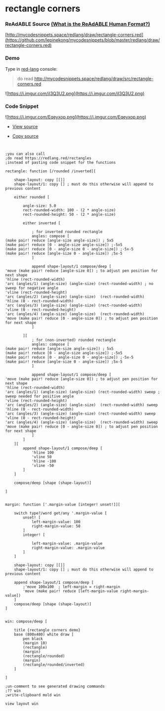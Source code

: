 
# rectangle corners


### ReAdABLE Source [(What is the ReAdABLE Human Format?)](http://readablehumanformat.com)

[http://mycodesnippets.space/redlang/draw/rectangle-corners.red](https://github.com/lepinekong/mycodesnippets/blob/master/redlang/draw/rectangle-corners.red)


### Demo

Type in [red-lang](https://www.red-lang.org/p/download.html) console: 
>do read http://mycodesnippets.space/redlang/draw/src/rectangle-corners.red

![https://i.imgur.com/iI3Q3U2.png](https://i.imgur.com/iI3Q3U2.png)
                    

### Code Snippet

![https://i.imgur.com/Eqeyxop.png](https://i.imgur.com/Eqeyxop.png)
                    
- [View source](https://github.com/lepinekong/mycodesnippets/blob/master/redlang/draw/src/rectangle-corners.red)
                        
- [Copy source](https://raw.githubusercontent.com/lepinekong/mycodesnippets/master/redlang/draw/src/rectangle-corners.red)
                        


```red


;you can also call 
;do read https://redlang.red/rectangles
;instead of pasting code snippet for the functions

rectangle: function [/rounded /inverted][

    shape-layout: copy [[]] 
    shape-layout/1: copy [] ; must do this otherwise will append to previous content

    either rounded [

        angle-size: 5.0
        rect-rounded-width: 100 - (2 * angle-size)
        rect-rounded-height: 50 - (2 * angle-size) 

        either inverted [

            ; for inverted rounded rectangle
            angles: compose [
(make pair! reduce [angle-size angle-size]) ; 5x5
(make pair! reduce [0 - angle-size angle-size]) ;-5x5
(make pair! reduce [0 - angle-size 0 - angle-size]) ;-5x-5
(make pair! reduce [angle-size 0 - angle-size]) ;5x-5
            ]            

            append shape-layout/1 compose/deep [
'move (make pair! reduce [angle-size 0]) ; to adjust pen position for next shape
'hline (rect-rounded-width)
'arc (angles/1) (angle-size) (angle-size) (rect-rounded-width) ; no sweep for negative angle
'vline (rect-rounded-height)
'arc (angles/2) (angle-size) (angle-size)  (rect-rounded-width)         
'hline (0 - rect-rounded-width)
'arc (angles/3) (angle-size) (angle-size) (rect-rounded-width)  
'vline (0 - rect-rounded-height)
'arc (angles/4) (angle-size) (angle-size)  (rect-rounded-width) 
'move (make pair! reduce [0 - angle-size 0]) ; to adjust pen position for next shape
            ]

        ][
            ; for (non-inverted) rounded rectangle
            angles: compose [
(make pair! reduce [angle-size angle-size]) ; 5x5
(make pair! reduce [0 - angle-size angle-size]) ;-5x5
(make pair! reduce [0 - angle-size 0 - angle-size]) ;-5x-5
(make pair! reduce [angle-size 0 - angle-size]) ;5x-5
            ]            

            append shape-layout/1 compose/deep [
'move (make pair! reduce [angle-size 0]) ; to adjust pen position for next shape
'hline (rect-rounded-width)
'arc (angles/1) (angle-size) (angle-size) (rect-rounded-width) sweep ; sweep needed for positive angle
'vline (rect-rounded-height)
'arc (angles/2) (angle-size) (angle-size)  (rect-rounded-width) sweep         
'hline (0 - rect-rounded-width)
'arc (angles/3) (angle-size) (angle-size) (rect-rounded-width) sweep   
'vline (0 - rect-rounded-height)
'arc (angles/4) (angle-size) (angle-size)  (rect-rounded-width) sweep  
'move (make pair! reduce [0 - angle-size 0]) ; to adjust pen position for next shape
            ]
        ]
    ][
        append shape-layout/1 compose/deep [
            'hline 100
            'vline 50
            'hline -100
            'vline -50
        ]
    ]

    compose/deep [shape (shape-layout)]

]


margin: function ['.margin-value [integer! unset!]][

    switch type?/word get/any '.margin-value [
        unset! [
            left-margin-value: 100
            right-margin-value: 50
        ]
        integer! [

            left-margin-value: .margin-value
            right-margin-value: .margin-value
        ]
    ]

    shape-layout: copy [[]] 
    shape-layout/1: copy [] ; must do this otherwise will append to previous content

    append shape-layout/1 compose/deep [
        ;'move 100x100  ; left-margin = right-margin
        'move (make pair! reduce [left-margin-value right-margin-value])
    ]    
    compose/deep [shape (shape-layout)]
]


win: compose/deep [

    title {rectangle corners demo}
    base (800x480) white draw [
        pen black
        (margin 10)
        (rectangle)
        (margin)
        (rectangle/rounded)
        (margin)        
        (rectangle/rounded/inverted)
    ]

]

;un-comment to see generated drawing commands
;?? win
;write-clipboard mold win

view layout win

        
```


